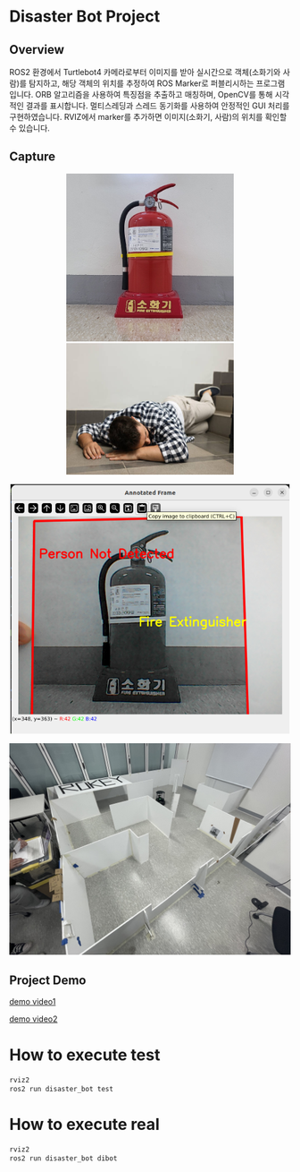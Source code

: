 # Disaster Bot Project

## Overview
ROS2 환경에서 Turtlebot4 카메라로부터 이미지를 받아 실시간으로 객체(소화기와 사람)를 탐지하고, 해당 객체의 위치를 추정하여 ROS Marker로 퍼블리시하는 프로그램입니다. ORB 알고리즘을 사용하여 특징점을 추출하고 매칭하며, OpenCV를 통해 시각적인 결과를 표시합니다. 멀티스레딩과 스레드 동기화를 사용하여 안정적인 GUI 처리를 구현하였습니다. RVIZ에서 marker를 추가하면 이미지(소화기, 사람)의 위치를 확인할 수 있습니다.

## Capture
<p align="center">
  <img src="disaster_bot/ext_orig.png" alt="Fire Extinguisher Detection" width="300">
  <img src="disaster_bot/man_orig.png" alt="Fallen Man Detection" width="300">
</p>

<p align="center">
  <img src="capture/orb_recog_firex.png" alt="Fire Extinguisher Detection" width="500">
</p>

<p align="center">
  <img src="capture/ttb4_playground.jpeg" alt="ttb4_playground" width="1000">
</p>


## Project Demo
[demo video1](capture/ttb4_automapping_navigation.mp4)

[demo video2](capture/demo.gif)

How to execute test
===============================
```console
rviz2
ros2 run disaster_bot test
```

How to execute real
===============================
```console
rviz2
ros2 run disaster_bot dibot
```

